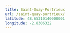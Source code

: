 ```yaml
---
title: Saint-Quay-Portrieux
url: /saint-quay-portrieux/
latitude: 48.65210140000001
longitude: -2.8306322
---
```

